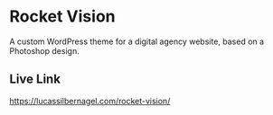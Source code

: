 # Rocket Vision

A custom WordPress theme for a digital agency website, based on a Photoshop design.

## Live Link
https://lucassilbernagel.com/rocket-vision/
